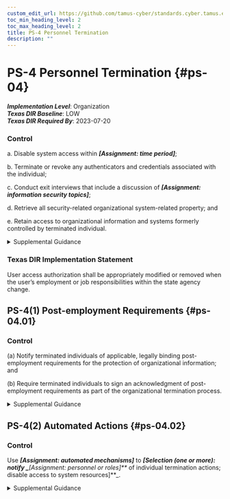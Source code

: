 ```yaml
---
custom_edit_url: https://github.com/tamus-cyber/standards.cyber.tamus.edu/tree/main/static/content/tamus.edu/TAMUS_profile.xml
toc_min_heading_level: 2
toc_max_heading_level: 2
title: PS-4 Personnel Termination
description: ""
---
```


# PS-4 Personnel Termination {#ps-04}

_**Implementation Level**_: Organization\
_**Texas DIR Baseline**_: LOW\
_**Texas DIR Required By**_: 2023-07-20

### Control

a. Disable system access within _**[Assignment: time period]**_;

b. Terminate or revoke any authenticators and credentials associated with the individual;

c. Conduct exit interviews that include a discussion of _**[Assignment: information security topics]**_;

d. Retrieve all security-related organizational system-related property; and

e. Retain access to organizational information and systems formerly controlled by terminated individual.

<details>
  <summary>Supplemental Guidance</summary>

a. Disable system access within _**[Assignment: time period]**_;

b. Terminate or revoke any authenticators and credentials associated with the individual;

c. Conduct exit interviews that include a discussion of _**[Assignment: information security topics]**_;

d. Retrieve all security-related organizational system-related property; and

e. Retain access to organizational information and systems formerly controlled by terminated individual.

</details>

### Texas DIR Implementation Statement

User access authorization shall be appropriately modified or removed when the user’s employment or job responsibilities within the state agency change.

## PS-4(1) Post-employment Requirements {#ps-04.01}

### Control

(a) Notify terminated individuals of applicable, legally binding post-employment requirements for the protection of organizational information; and

(b) Require terminated individuals to sign an acknowledgment of post-employment requirements as part of the organizational termination process.

<details>
  <summary>Supplemental Guidance</summary>

(a) Notify terminated individuals of applicable, legally binding post-employment requirements for the protection of organizational information; and

(b) Require terminated individuals to sign an acknowledgment of post-employment requirements as part of the organizational termination process.

</details>

## PS-4(2) Automated Actions {#ps-04.02}

### Control

Use _**[Assignment: automated mechanisms]**_ to _**[Selection (one or more): notify _**[Assignment: personnel or roles]**_ of individual termination actions; disable access to system resources]**_.

<details>
  <summary>Supplemental Guidance</summary>

Use _**[Assignment: automated mechanisms]**_ to _**[Selection (one or more): notify _**[Assignment: personnel or roles]**_ of individual termination actions; disable access to system resources]**_.

</details>

